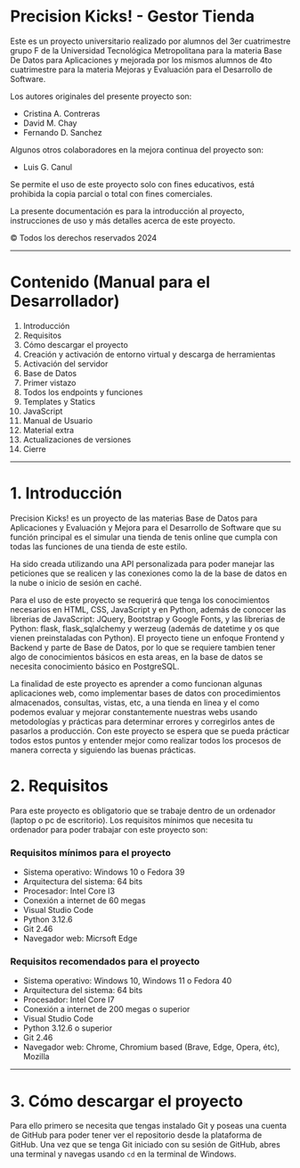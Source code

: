 # Precision Kicks! - Gestor Tienda
Este es un proyecto universitario realizado por alumnos del 3er cuatrimestre grupo F de la Universidad Tecnológica Metropolitana para la materia Base De Datos para Aplicaciones y mejorada por los mismos alumnos de 4to cuatrimestre para la materia Mejoras y Evaluación para el Desarrollo de Software.

Los autores originales del presente proyecto son:
- Cristina A. Contreras
- David M. Chay
- Fernando D. Sanchez

Algunos otros colaboradores en la mejora continua del proyecto son:
- Luis G. Canul

Se permite el uso de este proyecto solo con fines educativos, está prohibida la copia parcial o total con fines comerciales.

La presente documentación es para la introducción al proyecto, instrucciones de uso y más detalles acerca de este proyecto.

© Todos los derechos reservados 2024

---
# Contenido (Manual para el Desarrollador)
1. Introducción
2. Requisitos
3. Cómo descargar el proyecto
4. Creación y activación de entorno virtual y descarga de herramientas
5. Activación del servidor
6. Base de Datos
7. Primer vistazo
8. Todos los endpoints y funciones
9. Templates y Statics
10. JavaScript
11. Manual de Usuario 
12. Material extra
13. Actualizaciones de versiones
14. Cierre
----
# 1. Introducción
Precision Kicks! es un proyecto de las materias Base de Datos para Aplicaciones y Evaluación y Mejora para el Desarrollo de Software que su función principal es el simular una tienda de tenis online que cumpla con todas las funciones de una tienda de este estilo.

Ha sido creada utilizando una API personalizada para poder manejar las peticiones que se realicen y las conexiones como la de la base de datos en la nube o inicio de sesión en caché.

Para el uso de este proyecto se requerirá que tenga los conocimientos necesarios en HTML, CSS, JavaScript y en Python, además de conocer las librerias de JavaScript: JQuery, Bootstrap y Google Fonts, y las librerias de Python: flask, flask_sqlalchemy y werzeug (además de datetime y os que vienen preinstaladas con Python). El proyecto tiene un enfoque Frontend y Backend y parte de Base de Datos, por lo que se requiere tambien tener algo de conocimientos básicos en esta areas, en la base de datos se necesita conocimiento básico en PostgreSQL.

La finalidad de este proyecto es aprender a como funcionan algunas aplicaciones web, como implementar bases de datos con procedimientos almacenados, consultas, vistas, etc, a una tienda en linea y el como podemos evaluar y mejorar constantemente nuestras webs usando metodologías y prácticas para determinar errores y corregirlos antes de pasarlos a producción. Con este proyecto se espera que se pueda prácticar todos estos puntos y entender mejor como realizar todos los procesos de manera correcta y siguiendo las buenas prácticas.

# 2. Requisitos
Para este proyecto es obligatorio que se trabaje dentro de un ordenador (laptop o pc de escritorio). Los requisitos mínimos que necesita tu ordenador para poder trabajar con este proyecto son:
### Requisitos mínimos para el proyecto

- Sistema operativo: Windows 10 o Fedora 39
- Arquitectura del sistema: 64 bits
- Procesador: Intel Core I3
- Conexión a internet de 60 megas
- Visual Studio Code
- Python 3.12.6
- Git 2.46
- Navegador web: Micrsoft Edge

### Requisitos recomendados para el proyecto

- Sistema operativo: Windows 10, Windows 11 o Fedora 40
- Arquitectura del sistema: 64 bits
- Procesador: Intel Core I7
- Conexión a internet de 200 megas o superior
- Visual Studio Code
- Python 3.12.6 o superior
- Git 2.46
- Navegador web: Chrome, Chromium based (Brave, Edge, Opera, étc), Mozilla
----
# 3. Cómo descargar el proyecto
Para ello primero se necesita que tengas instalado Git y poseas una cuenta de GitHub para poder tener ver el repositorio desde la plataforma de GitHub. Una vez que se tenga Git iniciado con su sesión de GitHub, abres una terminal y navegas usando `cd` en la terminal de Windows.